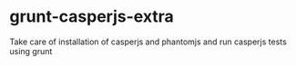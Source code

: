 grunt-casperjs-extra
====================

Take care of installation of casperjs and phantomjs and run casperjs tests using grunt

